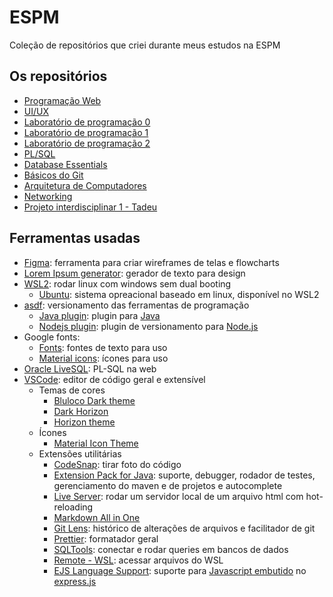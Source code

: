 # ESPM

Coleção de repositórios que criei durante meus estudos na ESPM

## Os repositórios

- [Programação Web](https://github.com/ryguigas0/web-programming-espm)
- [UI/UX](https://github.com/ryguigas0/ui-ux-espm)
- [Laboratório de programação 0](https://github.com/ryguigas0/code-lab0-espm)
- [Laboratório de programação 1](https://github.com/ryguigas0/code-lab1-espm)
- [Laboratório de programação 2](https://github.com/ryguigas0/code-lab2-espm)
- [PL/SQL](https://github.com/ryguigas0/pl-sql-espm)
- [Database Essentials](https://github.com/ryguigas0/db-essentials-espm)
- [Básicos do Git](https://github.com/ryguigas0/git-basics-espm)
- [Arquitetura de Computadores](https://github.com/ryguigas0/arq-comp-espm)
- [Networking](https://github.com/ryguigas0/networking-espm)
- [Projeto interdisciplinar 1 - Tadeu](https://github.com/ryguigas0/tadeu)

## Ferramentas usadas

- [Figma](https://www.figma.com/): ferramenta para criar wireframes de telas e
  flowcharts
- [Lorem Ipsum generator](https://loremipsum.io/generator/): gerador de texto
  para design
- [WSL2](https://docs.microsoft.com/pt-br/windows/wsl/about): rodar linux com
  windows sem dual booting
  - [Ubuntu](https://ubuntu.com/): sistema opreacional baseado em linux,
    disponível no WSL2
- [asdf](https://asdf-vm.com/): versionamento das ferramentas de programação
  - [Java plugin](https://github.com/halcyon/asdf-java): plugin para
    [Java](https://www.java.com/)
  - [Nodejs plugin](https://github.com/asdf-vm/asdf-nodejs): plugin de
    versionamento para [Node.js](https://nodejs.org/)
- Google fonts:
  - [Fonts](https://fonts.google.com/): fontes de texto para uso
  - [Material icons](https://fonts.google.com/icons): ícones para uso
- [Oracle LiveSQL](https://livesql.oracle.com/): PL-SQL na web
- [VSCode](https://code.visualstudio.com/): editor de código geral e extensível
  - Temas de cores
    - [Bluloco Dark theme](https://marketplace.visualstudio.com/items?itemName=uloco.theme-bluloco-dark)
    - [Dark Horizon](https://marketplace.visualstudio.com/items?itemName=mcagampan.dark-horizon)
    - [Horizon theme](https://marketplace.visualstudio.com/items?itemName=alexandernanberg.horizon-theme-vscode)
  - Ícones
    - [Material Icon Theme](https://marketplace.visualstudio.com/items?itemName=PKief.material-icon-theme)
  - Extensões utilitárias
    - [CodeSnap](https://marketplace.visualstudio.com/items?itemName=adpyke.codesnap):
      tirar foto do código
    - [Extension Pack for Java](https://marketplace.visualstudio.com/items?itemName=vscjava.vscode-java-pack):
      suporte, debugger, rodador de testes, gerenciamento do maven e de projetos
      e autocomplete
    - [Live Server](https://marketplace.visualstudio.com/items?itemName=ritwickdey.LiveServer):
      rodar um servidor local de um arquivo html com hot-reloading
    - [Markdown All in One](https://marketplace.visualstudio.com/items?itemName=yzhang.markdown-all-in-one)
    - [Git Lens](https://marketplace.visualstudio.com/items?itemName=eamodio.gitlens):
      histórico de alterações de arquivos e facilitador de git
    - [Prettier](https://marketplace.visualstudio.com/items?itemName=esbenp.prettier-vscode):
      formatador geral
    - [SQLTools](https://marketplace.visualstudio.com/items?itemName=mtxr.sqltools):
      conectar e rodar queries em bancos de dados
    - [Remote - WSL](https://marketplace.visualstudio.com/items?itemName=ms-vscode-remote.remote-wsl):
      acessar arquivos do WSL
    - [EJS Language Support](https://marketplace.visualstudio.com/items?itemName=DigitalBrainstem.javascript-ejs-support):
      suporte para [Javascript embutido](https://ejs.co/) no
      [express.js](https://expressjs.com/)
